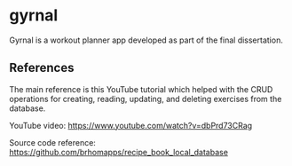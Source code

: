 # gyrnal

Gyrnal is a workout planner app developed as part of the final dissertation. 



## References
The main reference is this YouTube tutorial which helped with the CRUD operations for creating, reading, updating, and deleting exercises from the database.

YouTube video:
https://www.youtube.com/watch?v=dbPrd73CRag

Source code reference:
https://github.com/brhomapps/recipe_book_local_database
